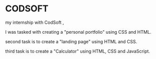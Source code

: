 # CODSOFT
my internship with CodSoft , 

I was tasked with creating a  "personal portfolio" using CSS and HTML.

second task is to create a "landing page" using HTML and CSS.

third task is to create a "Calculator" using HTML, CSS and JavaScript.
